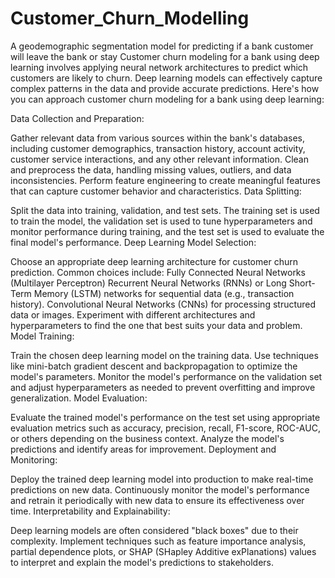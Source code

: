 # Customer_Churn_Modelling
A geodemographic segmentation model for predicting if a bank customer will leave the bank or stay
Customer churn modeling for a bank using deep learning involves applying neural network architectures to predict which customers are likely to churn. Deep learning models can effectively capture complex patterns in the data and provide accurate predictions. Here's how you can approach customer churn modeling for a bank using deep learning:

Data Collection and Preparation:

Gather relevant data from various sources within the bank's databases, including customer demographics, transaction history, account activity, customer service interactions, and any other relevant information.
Clean and preprocess the data, handling missing values, outliers, and data inconsistencies. Perform feature engineering to create meaningful features that can capture customer behavior and characteristics.
Data Splitting:

Split the data into training, validation, and test sets. The training set is used to train the model, the validation set is used to tune hyperparameters and monitor performance during training, and the test set is used to evaluate the final model's performance.
Deep Learning Model Selection:

Choose an appropriate deep learning architecture for customer churn prediction. Common choices include:
Fully Connected Neural Networks (Multilayer Perceptron)
Recurrent Neural Networks (RNNs) or Long Short-Term Memory (LSTM) networks for sequential data (e.g., transaction history).
Convolutional Neural Networks (CNNs) for processing structured data or images.
Experiment with different architectures and hyperparameters to find the one that best suits your data and problem.
Model Training:

Train the chosen deep learning model on the training data. Use techniques like mini-batch gradient descent and backpropagation to optimize the model's parameters.
Monitor the model's performance on the validation set and adjust hyperparameters as needed to prevent overfitting and improve generalization.
Model Evaluation:

Evaluate the trained model's performance on the test set using appropriate evaluation metrics such as accuracy, precision, recall, F1-score, ROC-AUC, or others depending on the business context.
Analyze the model's predictions and identify areas for improvement.
Deployment and Monitoring:

Deploy the trained deep learning model into production to make real-time predictions on new data.
Continuously monitor the model's performance and retrain it periodically with new data to ensure its effectiveness over time.
Interpretability and Explainability:

Deep learning models are often considered "black boxes" due to their complexity. Implement techniques such as feature importance analysis, partial dependence plots, or SHAP (SHapley Additive exPlanations) values to interpret and explain the model's predictions to stakeholders.
